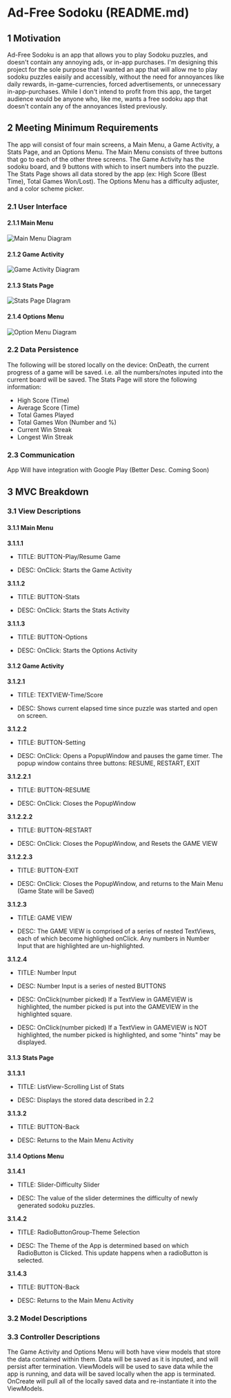 # Ad-Free Sodoku (README.md)

## 1 Motivation
Ad-Free Sodoku is an app that allows you to play Sodoku puzzles, and doesn't contain any annoying ads, or in-app purchases. 
I'm designing this project for the sole purpose that I wanted an app that will allow me to play sodoku puzzles eaisily and accessibly,
without the need for annoyances like daily rewards, in-game-currencies, forced advertisements, or unnecessary in-app-purchases.
While I don't intend to profit from this app, the target audience would be anyone who, like me, wants a free sodoku app that doesn't contain
any of the annoyances listed previously.

## 2 Meeting Minimum Requirements
The app will consist of four main screens, a Main Menu, a Game Activity, a Stats Page, and an Options Menu.
The Main Menu consists of three buttons that go to each of the other three screens.
The Game Activity has the sodoku board, and 9 buttons with which to insert numbers into the puzzle.
The Stats Page shows all data stored by the app (ex: High Score (Best Time), Total Games Won/Lost).
The Options Menu has a difficulty adjuster, and a color scheme picker.

### 2.1 User Interface
#### 2.1.1 Main Menu

![Main Menu Diagram](/assets/images/MainMenu.PNG)

#### 2.1.2 Game Activity

![Game Activity Diagram](/assets/images/GameActivity.PNG)

#### 2.1.3 Stats Page

![Stats Page DIagram](/assets/images/StatsPage.PNG)

#### 2.1.4 Options Menu

![Option Menu Diagram](/assets/images/OptionMenu.PNG)


### 2.2 Data Persistence
The following will be stored locally on the device:
OnDeath, the current progress of a game will be saved. i.e. all the numbers/notes inputed into the current board will be saved.
The Stats Page will store the following information:
* High Score (Time)
* Average Score (Time)
* Total Games Played
* Total Games Won (Number and %)
* Current Win Streak
* Longest Win Streak

### 2.3 Communication
App Will have integration with Google Play (Better Desc. Coming Soon)

## 3 MVC Breakdown

### 3.1 View Descriptions
#### 3.1.1 Main Menu

**3.1.1.1**

* TITLE: BUTTON-Play/Resume Game

* DESC: OnClick: Starts the Game Activity

**3.1.1.2**

* TITLE: BUTTON-Stats

* DESC: OnClick: Starts the Stats Activity

**3.1.1.3**

* TITLE: BUTTON-Options

* DESC: OnClick: Starts the Options Activity

#### 3.1.2 Game Activity

**3.1.2.1**

* TITLE: TEXTVIEW-Time/Score

* DESC: Shows current elapsed time since puzzle was started and open on screen.

**3.1.2.2**

* TITLE: BUTTON-Setting

* DESC: OnClick: Opens a PopupWindow and pauses the game timer. The popup window contains three buttons: RESUME, RESTART, EXIT

**3.1.2.2.1**

* TITLE: BUTTON-RESUME

* DESC: OnClick: Closes the PopupWindow

**3.1.2.2.2**

* TITLE: BUTTON-RESTART

* DESC: OnClick: Closes the PopupWindow, and Resets the GAME VIEW

**3.1.2.2.3**

* TITLE: BUTTON-EXIT

* DESC: OnClick: Closes the PopupWindow, and returns to the Main Menu (Game State will be Saved)

**3.1.2.3**

* TITLE: GAME VIEW

* DESC: The GAME VIEW is comprised of a series of nested TextViews, each of which become highlighed onClick. Any numbers in Number Input that are highlighted are un-highlighted.

**3.1.2.4**

* TITLE: Number Input

* DESC: Number Input is a series of nested BUTTONS

* DESC: OnClick(number picked) If a TextView in GAMEVIEW is highlighted, the number picked is put into the GAMEVIEW in the highlighted square.

* DESC: OnClick(number picked) If a TextView in GAMEVIEW is NOT highlighted, the number picked is highlighted, and some "hints" may be displayed.

#### 3.1.3 Stats Page

**3.1.3.1**

* TITLE: ListView-Scrolling List of Stats

* DESC: Displays the stored data described in 2.2

**3.1.3.2**

* TITLE: BUTTON-Back

* DESC: Returns to the Main Menu Activity

#### 3.1.4 Options Menu

**3.1.4.1**

* TITLE: Slider-Difficulty Slider

* DESC: The value of the slider determines the difficulty of newly generated sodoku puzzles.

**3.1.4.2**

* TITLE: RadioButtonGroup-Theme Selection

* DESC: The Theme of the App is determined based on which RadioButton is Clicked. This update happens when a radioButton is selected.

**3.1.4.3**

* TITLE: BUTTON-Back

* DESC: Returns to the Main Menu Activity

### 3.2 Model Descriptions

### 3.3 Controller Descriptions
The Game Activity and Options Menu will both have view models that store the data contained within them. 
Data will be saved as it is inputed, and will persist after termination.
ViewModels will be used to save data while the app is running, and data will be saved locally when the app is terminated.
OnCreate will pull all of the locally saved data and re-instantiate it into the ViewModels.
